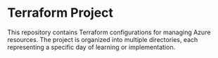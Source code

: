 # Terraform Project

This repository contains Terraform configurations for managing Azure resources. The project is organized into multiple directories, each representing a specific day of learning or implementation.
